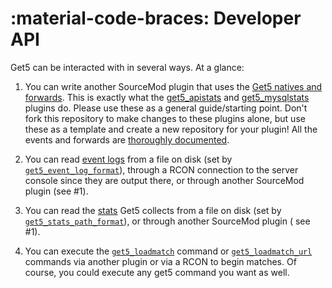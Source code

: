 # :material-code-braces: Developer API

Get5 can be interacted with in several ways. At a glance:

1. You can write another SourceMod plugin that uses
   the [Get5 natives and forwards](https://github.com/splewis/get5/blob/master/scripting/include/get5.inc). This is
   exactly what the [get5_apistats](https://github.com/splewis/get5/blob/master/scripting/get5_apistats.sp)
   and [get5_mysqlstats](https://github.com/splewis/get5/blob/master/scripting/get5_mysqlstats.sp) plugins do. Please
   use these as a general guide/starting point. Don't fork this repository to make changes to these plugins alone, but
   use these as a template and create a new repository for your plugin! All the events and forwards
   are [thoroughly documented](./events_and_forwards.md).

3. You can read [event logs](./events_and_forwards.md) from a file on disk (set
   by [`get5_event_log_format`](./configuration.md#get5_event_log_format)), through a RCON connection to the server
   console since they are output there, or through another SourceMod plugin (see #1).

4. You can read the [stats](./stats_system.md) Get5 collects from a file on disk (set
   by [`get5_stats_path_format`](./configuration.md#get5_stats_path_format)), or through another SourceMod plugin (
   see #1).

5. You can execute the [`get5_loadmatch`](../commands/#get5_loadmatch) command
   or [`get5_loadmatch_url`](../commands/#get5_loadmatch_url) commands via another plugin or via a RCON
   to begin matches. Of course, you could execute any get5 command you want as well.
